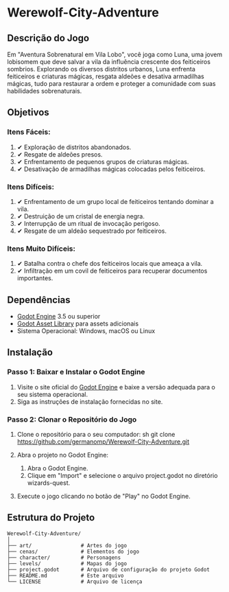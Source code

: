 # Werewolf-City-Adventure

## Descrição do Jogo

Em "Aventura Sobrenatural em Vila Lobo", você joga como Luna, uma jovem lobisomem que deve salvar a vila da influência crescente dos feiticeiros sombrios. Explorando os diversos distritos urbanos, Luna enfrenta feiticeiros e criaturas mágicas, resgata aldeões e desativa armadilhas mágicas, tudo para restaurar a ordem e proteger a comunidade com suas habilidades sobrenaturais.

## Objetivos

### Itens Fáceis:
1. ✔ Exploração de distritos abandonados.
2. ✔ Resgate de aldeões presos.
3. ✔ Enfrentamento de pequenos grupos de criaturas mágicas.
4. ✔ Desativação de armadilhas mágicas colocadas pelos feiticeiros.

### Itens Difíceis:
1. ✔ Enfrentamento de um grupo local de feiticeiros tentando dominar a vila.
2. ✔ Destruição de um cristal de energia negra.
3. ✔ Interrupção de um ritual de invocação perigoso.
4. ✔ Resgate de um aldeão sequestrado por feiticeiros.

### Itens Muito Difíceis:
1. ✔ Batalha contra o chefe dos feiticeiros locais que ameaça a vila.
2. ✔ Infiltração em um covil de feiticeiros para recuperar documentos importantes.

## Dependências

- [Godot Engine](https://godotengine.org/) 3.5 ou superior
- [Godot Asset Library](https://godotengine.org/asset-library/asset) para assets adicionais
- Sistema Operacional: Windows, macOS ou Linux

## Instalação

### Passo 1: Baixar e Instalar o Godot Engine

1. Visite o site oficial do [Godot Engine](https://godotengine.org/download) e baixe a versão adequada para o seu sistema operacional.
2. Siga as instruções de instalação fornecidas no site.

### Passo 2: Clonar o Repositório do Jogo

1. Clone o repositório para o seu computador:
  	sh
    git clone https://github.com/germanomp/Werewolf-City-Adventure.git
2. Abra o projeto no Godot Engine:
    1. Abra o Godot Engine.
    2. Clique em "Import" e selecione o arquivo project.godot no diretório wizards-quest.

3. Execute o jogo clicando no botão de "Play" no Godot Engine.

## Estrutura do Projeto
```plaintext
Werewolf-City-Adventure/
│
├── art/                # Artes do jogo
├── cenas/              # Elementos do jogo 
├── character/          # Personagens
├── levels/             # Mapas do jogo
├── project.godot       # Arquivo de configuração do projeto Godot
├── README.md           # Este arquivo
└── LICENSE             # Arquivo de licença

